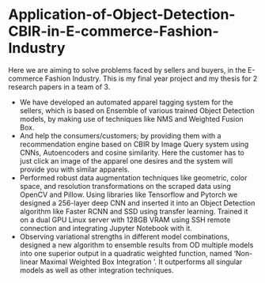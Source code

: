 # Application-of-Object-Detection-CBIR-in-E-commerce-Fashion-Industry

Here we are aiming to solve problems faced by sellers and buyers, in the E-commerce Fashion Industry.
This is my final year project and my thesis for 2 research papers in a team of 3.

- We have developed an automated apparel tagging system for the sellers, which is based on Ensemble of various trained Object Detection models, by making use of techniques like NMS and Weighted Fusion Box.
- And help the consumers/customers; by providing them with a recommendation engine based on CBIR by Image Query system using CNNs, Autoencoders and cosine similarity. Here the customer has to just click an image of the apparel one desires and the system will provide you with similar apparels.
- Performed robust data augmentation techniques like geometric, color space, and resolution transformations on the scraped data using OpenCV and Pillow. Using libraries like Tensorflow and Pytorch we designed a 256-layer deep CNN and inserted it into an Object Detection algorithm like Faster RCNN and SSD using transfer learning. Trained it on a dual GPU Linux server with 128GB VRAM using SSH remote connection and integrating Jupyter Notebook with it.
- Observing variational strengths in different model combinations, designed a new algorithm to ensemble results from OD multiple models into one superior output in a quadratic weighted function, named ‘Non-linear Maximal Weighted Box Integration ’. It outperforms all singular models as well as other integration techniques.
